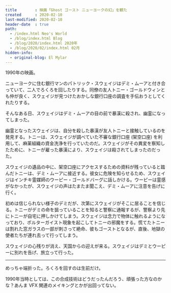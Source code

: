 ```yaml
---
title        : 映画「Ghost ゴースト ニューヨークの幻」を観た
created      : 2020-02-10
last-modified: 2020-02-10
header-date  : true
path:
  - /index.html Neo's World
  - /blog/index.html Blog
  - /blog/2020/index.html 2020年
  - /blog/2020/02/index.html 02月
hidden-info:
  - original-blog: El Mylar
---
```


1990年の映画。

ニューヨークに住む銀行マンのパトリック・スウェイジはデミ・ムーアと付き合っていて、二人でろくろを回したりする。同僚の友人トニー・ゴールドウィンとも仲が良く、スウェイジが見つけたおかしな銀行口座の調査を手伝おうとしてくれたりする。

そんなある日、スウェイジはデミ・ムーアの目の前で暴漢に殺され、幽霊になってしまった。

幽霊となったスウェイジは、自分を殺した暴漢が友人トニーと接触しているのを発見する。トニーは、スウェイジが調べていた不審な銀行口座 (架空口座) を利用して、麻薬組織の資金洗浄を行っていたのだ。スウェイジがその異変を察知したために、トニーが雇った暴漢により、スウェイジは殺されてしまったのだった。

スウェイジの遺品の中に、架空口座にアクセスするための資料が残っていると踏んだトニーは、デミ・ムーアに接近する。彼女に危険を知らせるため、スウェイジはインチキ霊媒師のウーピー・ゴールドバーグに話しかける。ウーピーは霊感がなかったが、スウェイジの声はたまたま聞こえ、デミ・ムーアに注意を告げに行く。

初めは信じられない様子のデミだが、次第にスウェイジがそこに居ることを信じる。トニーがデミの命を狙っていることを知ると警察に通報するが、警察より先にトニーが自宅に押しかけてしまう。スウェイジは念力で物体に触れるようになっており、ポルターガイスト現象を起こしてトニーの邪魔をする。慌てたトニーは割れた窓ガラスの一部が刺さって絶命、彼もゴーストとなるが、直後、地獄の使者たちが連れ去って行ってしまう。

スウェイジの心残りが消え、天国からの迎えが来る。スウェイジはデミとウーピーに別れを告げ、旅立って行った。

---

めっちゃ端折った。ろくろを回すのは生前だけ。

1990年当時としては、この合成技術はどうだったんだろう、頑張った方なのかな？あんま VFX 関連のメイキングとかが出回ってない。
